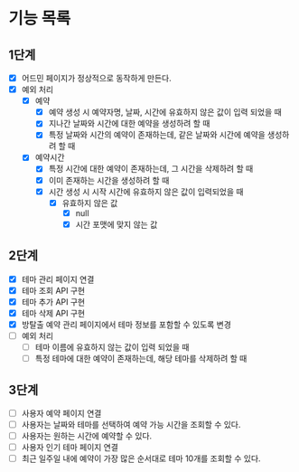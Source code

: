 # 기능 목록

## 1단계

- [x] 어드민 페이지가 정상적으로 동작하게 만든다. 
- [x] 예외 처리
  - [x] 예약
    - [x] 예약 생성 시 예약자명, 날짜, 시간에 유효하지 않은 값이 입력 되었을 때
    - [x] 지나간 날짜와 시간에 대한 예약을 생성하려 할 때
    - [x] 특정 날짜와 시간의 예약이 존재하는데, 같은 날짜와 시간에 예약을 생성하려 할 때
  - [x] 예약시간
    - [x] 특정 시간에 대한 예약이 존재하는데, 그 시간을 삭제하려 할 때
    - [x] 이미 존재하는 시간을 생성하려 할 때
    - [x] 시간 생성 시 시작 시간에 유효하지 않은 값이 입력되었을 때
      - [x] 유효하지 않은 값 
        - [x] null
        - [x] 시간 포맷에 맞지 않는 값

## 2단계

- [x] 테마 관리 페이지 연결
- [x] 테마 조회 API 구현
- [x] 테마 추가 API 구현 
- [x] 테마 삭제 API 구현 
- [x] 방탈출 예약 관리 페이지에서 테마 정보를 포함할 수 있도록 변경
- [ ] 예외 처리
  - [ ] 테마 이름에 유효하지 않는 값이 입력 되었을 때
  - [ ] 특정 테마에 대한 예약이 존재하는데, 해당 테마를 삭제하려 할 때

## 3단계

- [ ] 사용자 예약 페이지 연결
- [ ] 사용자는 날짜와 테마를 선택하여 예약 가능 시간을 조회할 수 있다. 
- [ ] 사용자는 원하는 시간에 예약할 수 있다. 
- [ ] 사용자 인기 테마 페이지 연결
- [ ] 최근 일주일 내에 예약이 가장 많은 순서대로 테마 10개를 조회할 수 있다.
